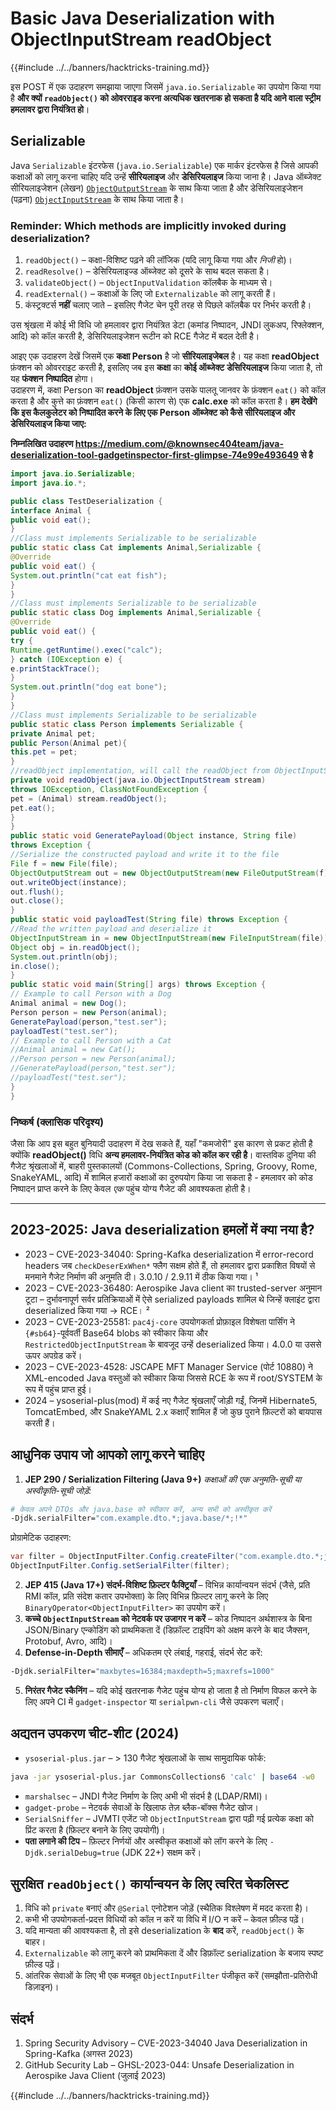 # Basic Java Deserialization with ObjectInputStream readObject

{{#include ../../banners/hacktricks-training.md}}

इस POST में एक उदाहरण समझाया जाएगा जिसमें `java.io.Serializable` का उपयोग किया गया है **और क्यों `readObject()` को ओवरराइड करना अत्यधिक खतरनाक हो सकता है यदि आने वाला स्ट्रीम हमलावर द्वारा नियंत्रित हो**।

## Serializable

Java `Serializable` इंटरफेस (`java.io.Serializable`) एक मार्कर इंटरफेस है जिसे आपकी कक्षाओं को लागू करना चाहिए यदि उन्हें **सीरियलाइज** और **डेसिरियलाइज** किया जाना है। Java ऑब्जेक्ट सीरियलाइजेशन (लेखन) [`ObjectOutputStream`](http://tutorials.jenkov.com/java-io/objectoutputstream.html) के साथ किया जाता है और डेसिरियलाइजेशन (पढ़ना) [`ObjectInputStream`](http://tutorials.jenkov.com/java-io/objectinputstream.html) के साथ किया जाता है।

### Reminder: Which methods are implicitly invoked during deserialization?

1. `readObject()` – कक्षा-विशिष्ट पढ़ने की लॉजिक (यदि लागू किया गया और *निजी* हो)।
2. `readResolve()` – डेसिरियलाइज्ड ऑब्जेक्ट को दूसरे के साथ बदल सकता है।
3. `validateObject()` – `ObjectInputValidation` कॉलबैक के माध्यम से।
4. `readExternal()` – कक्षाओं के लिए जो `Externalizable` को लागू करती हैं।
5. कंस्ट्रक्टर्स **नहीं** चलाए जाते – इसलिए गैजेट चेन पूरी तरह से पिछले कॉलबैक पर निर्भर करती है।

उस श्रृंखला में कोई भी विधि जो हमलावर द्वारा नियंत्रित डेटा (कमांड निष्पादन, JNDI लुकअप, रिफ्लेक्शन, आदि) को कॉल करती है, डेसिरियलाइजेशन रूटीन को RCE गैजेट में बदल देती है।

आइए एक उदाहरण देखें जिसमें एक **कक्षा Person** है जो **सीरियलाइजेबल** है। यह कक्षा **readObject** फ़ंक्शन को ओवरराइट करती है, इसलिए जब इस **कक्षा** का **कोई ऑब्जेक्ट** **डेसिरियलाइज** किया जाता है, तो यह **फंक्शन** **निष्पादित** होगा।\
उदाहरण में, कक्षा Person का **readObject** फ़ंक्शन उसके पालतू जानवर के फ़ंक्शन `eat()` को कॉल करता है और कुत्ते का फ़ंक्शन `eat()` (किसी कारण से) एक **calc.exe** को कॉल करता है। **हम देखेंगे कि इस कैलकुलेटर को निष्पादित करने के लिए एक Person ऑब्जेक्ट को कैसे सीरियलाइज और डेसिरियलाइज किया जाए:**

**निम्नलिखित उदाहरण <https://medium.com/@knownsec404team/java-deserialization-tool-gadgetinspector-first-glimpse-74e99e493649> से है**
```java
import java.io.Serializable;
import java.io.*;

public class TestDeserialization {
interface Animal {
public void eat();
}
//Class must implements Serializable to be serializable
public static class Cat implements Animal,Serializable {
@Override
public void eat() {
System.out.println("cat eat fish");
}
}
//Class must implements Serializable to be serializable
public static class Dog implements Animal,Serializable {
@Override
public void eat() {
try {
Runtime.getRuntime().exec("calc");
} catch (IOException e) {
e.printStackTrace();
}
System.out.println("dog eat bone");
}
}
//Class must implements Serializable to be serializable
public static class Person implements Serializable {
private Animal pet;
public Person(Animal pet){
this.pet = pet;
}
//readObject implementation, will call the readObject from ObjectInputStream  and then call pet.eat()
private void readObject(java.io.ObjectInputStream stream)
throws IOException, ClassNotFoundException {
pet = (Animal) stream.readObject();
pet.eat();
}
}
public static void GeneratePayload(Object instance, String file)
throws Exception {
//Serialize the constructed payload and write it to the file
File f = new File(file);
ObjectOutputStream out = new ObjectOutputStream(new FileOutputStream(f));
out.writeObject(instance);
out.flush();
out.close();
}
public static void payloadTest(String file) throws Exception {
//Read the written payload and deserialize it
ObjectInputStream in = new ObjectInputStream(new FileInputStream(file));
Object obj = in.readObject();
System.out.println(obj);
in.close();
}
public static void main(String[] args) throws Exception {
// Example to call Person with a Dog
Animal animal = new Dog();
Person person = new Person(animal);
GeneratePayload(person,"test.ser");
payloadTest("test.ser");
// Example to call Person with a Cat
//Animal animal = new Cat();
//Person person = new Person(animal);
//GeneratePayload(person,"test.ser");
//payloadTest("test.ser");
}
}
```
### निष्कर्ष (क्लासिक परिदृश्य)

जैसा कि आप इस बहुत बुनियादी उदाहरण में देख सकते हैं, यहाँ "कमजोरी" इस कारण से प्रकट होती है क्योंकि **readObject()** विधि **अन्य हमलावर-नियंत्रित कोड को कॉल कर रही है**। वास्तविक दुनिया की गैजेट श्रृंखलाओं में, बाहरी पुस्तकालयों (Commons-Collections, Spring, Groovy, Rome, SnakeYAML, आदि) में शामिल हजारों कक्षाओं का दुरुपयोग किया जा सकता है - हमलावर को कोड निष्पादन प्राप्त करने के लिए केवल *एक* पहुंच योग्य गैजेट की आवश्यकता होती है।

---

## 2023-2025: Java deserialization हमलों में क्या नया है?

* 2023 – CVE-2023-34040: Spring-Kafka deserialization में error-record headers जब `checkDeserExWhen*` फ्लैग सक्षम होते हैं, तो हमलावर द्वारा प्रकाशित विषयों से मनमाने गैजेट निर्माण की अनुमति दी। 3.0.10 / 2.9.11 में ठीक किया गया। ¹
* 2023 – CVE-2023-36480: Aerospike Java client का trusted-server अनुमान टूटा – दुर्भावनापूर्ण सर्वर प्रतिक्रियाओं में ऐसे serialized payloads शामिल थे जिन्हें क्लाइंट द्वारा deserialized किया गया → RCE। ²
* 2023 – CVE-2023-25581: `pac4j-core` उपयोगकर्ता प्रोफ़ाइल विशेषता पार्सिंग ने `{#sb64}`-पूर्ववर्ती Base64 blobs को स्वीकार किया और `RestrictedObjectInputStream` के बावजूद उन्हें deserialized किया। 4.0.0 या उससे ऊपर अपग्रेड करें।
* 2023 – CVE-2023-4528: JSCAPE MFT Manager Service (पोर्ट 10880) ने XML-encoded Java वस्तुओं को स्वीकार किया जिससे RCE के रूप में root/SYSTEM के रूप में पहुंच प्राप्त हुई।
* 2024 – ysoserial-plus(mod) में कई नए गैजेट श्रृंखलाएँ जोड़ी गईं, जिनमें Hibernate5, TomcatEmbed, और SnakeYAML 2.x कक्षाएँ शामिल हैं जो कुछ पुराने फ़िल्टरों को बायपास करती हैं।

## आधुनिक उपाय जो आपको लागू करने चाहिए

1. **JEP 290 / Serialization Filtering (Java 9+)**
*कक्षाओं की एक अनुमति-सूची या अस्वीकृति-सूची जोड़ें:*
```bash
# केवल अपने DTOs और java.base को स्वीकार करें, अन्य सभी को अस्वीकृत करें
-Djdk.serialFilter="com.example.dto.*;java.base/*;!*"
```
प्रोग्रामेटिक उदाहरण:
```java
var filter = ObjectInputFilter.Config.createFilter("com.example.dto.*;java.base/*;!*" );
ObjectInputFilter.Config.setSerialFilter(filter);
```
2. **JEP 415 (Java 17+) संदर्भ-विशिष्ट फ़िल्टर फैक्ट्रियाँ** – विभिन्न कार्यान्वयन संदर्भ (जैसे, प्रति RMI कॉल, प्रति संदेश कतार उपभोक्ता) के लिए विभिन्न फ़िल्टर लागू करने के लिए `BinaryOperator<ObjectInputFilter>` का उपयोग करें।
3. **कच्चे `ObjectInputStream` को नेटवर्क पर उजागर न करें** – कोड निष्पादन अर्थशास्त्र के बिना JSON/Binary एन्कोडिंग को प्राथमिकता दें (डिफ़ॉल्ट टाइपिंग को अक्षम करने के बाद जैक्सन, Protobuf, Avro, आदि)।
4. **Defense-in-Depth सीमाएँ** – अधिकतम एरे लंबाई, गहराई, संदर्भ सेट करें:
```bash
-Djdk.serialFilter="maxbytes=16384;maxdepth=5;maxrefs=1000"
```
5. **निरंतर गैजेट स्कैनिंग** – यदि कोई खतरनाक गैजेट पहुंच योग्य हो जाता है तो निर्माण विफल करने के लिए अपने CI में `gadget-inspector` या `serialpwn-cli` जैसे उपकरण चलाएँ।

## अद्यतन उपकरण चीट-शीट (2024)

* `ysoserial-plus.jar` – > 130 गैजेट श्रृंखलाओं के साथ सामुदायिक फोर्क:
```bash
java -jar ysoserial-plus.jar CommonsCollections6 'calc' | base64 -w0
```
* `marshalsec` – JNDI गैजेट निर्माण के लिए अभी भी संदर्भ है (LDAP/RMI)।
* `gadget-probe` – नेटवर्क सेवाओं के खिलाफ तेज़ ब्लैक-बॉक्स गैजेट खोज।
* `SerialSniffer` – JVMTI एजेंट जो `ObjectInputStream` द्वारा पढ़ी गई प्रत्येक कक्षा को प्रिंट करता है (फ़िल्टर बनाने के लिए उपयोगी)।
* **पता लगाने की टिप** – फ़िल्टर निर्णयों और अस्वीकृत कक्षाओं को लॉग करने के लिए `-Djdk.serialDebug=true` (JDK 22+) सक्षम करें।

## सुरक्षित `readObject()` कार्यान्वयन के लिए त्वरित चेकलिस्ट

1. विधि को `private` बनाएं और `@Serial` एनोटेशन जोड़ें (स्थैतिक विश्लेषण में मदद करता है)।
2. कभी भी उपयोगकर्ता-प्रदत्त विधियों को कॉल न करें या विधि में I/O न करें – केवल फ़ील्ड पढ़ें।
3. यदि मान्यता की आवश्यकता है, तो इसे deserialization के **बाद** करें, `readObject()` के बाहर।
4. `Externalizable` को लागू करने को प्राथमिकता दें और डिफ़ॉल्ट serialization के बजाय स्पष्ट फ़ील्ड पढ़ें।
5. आंतरिक सेवाओं के लिए भी एक मजबूत `ObjectInputFilter` पंजीकृत करें (समझौता-प्रतिरोधी डिज़ाइन)।

## संदर्भ

1. Spring Security Advisory – CVE-2023-34040 Java Deserialization in Spring-Kafka (अगस्त 2023)
2. GitHub Security Lab – GHSL-2023-044: Unsafe Deserialization in Aerospike Java Client (जुलाई 2023)

{{#include ../../banners/hacktricks-training.md}}
